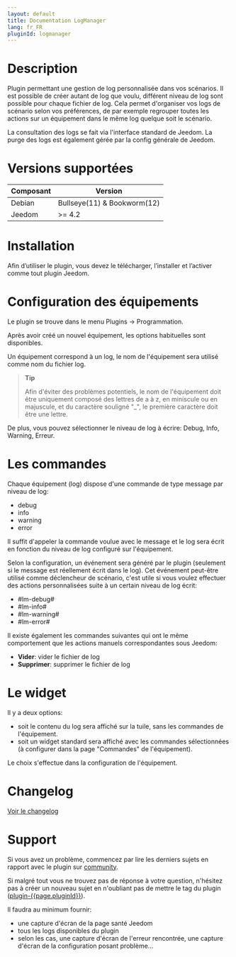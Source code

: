 ```yaml
---
layout: default
title: Documentation LogManager
lang: fr_FR
pluginId: logmanager
---
```


# Description

Plugin permettant une gestion de log personnalisée dans vos scénarios.
Il est possible de créer autant de log que voulu, différent niveau de log sont possible pour chaque fichier de log.
Cela permet d'organiser vos logs de scénario selon vos préférences, de par exemple regrouper toutes les actions sur un équipement dans le même log quelque soit le scénario.

La consultation des logs se fait via l'interface standard de Jeedom.
La purge des logs est également gérée par la config générale de Jeedom.

# Versions supportées

| Composant | Version                     |
|-----------|-----------------------------|
| Debian    | Bullseye(11) & Bookworm(12) |
| Jeedom    | >= 4.2                      |

# Installation

Afin d’utiliser le plugin, vous devez le télécharger, l’installer et l’activer comme tout plugin Jeedom.

# Configuration des équipements

Le plugin se trouve dans le menu Plugins → Programmation.

Après avoir créé un nouvel équipement, les options habituelles sont disponibles.

Un équipement correspond à un log, le nom de l'équipement sera utilisé comme nom du fichier log.

> **Tip**
>
> Afin d'éviter des problèmes potentiels, le nom de l'équipement doit être uniquement composé des lettres de a à z, en miniscule ou en majuscule, et du caractère souligné "_", le première caractère doit être une lettre.

De plus, vous pouvez sélectionner le niveau de log à écrire: Debug, Info, Warning, Erreur.

# Les commandes

Chaque équipement (log) dispose d'une commande de type message par niveau de log:

- debug
- info
- warning
- error

Il suffit d'appeler la commande voulue avec le message et le log sera écrit en fonction du niveau de log configuré sur l'équipement.

Selon la configuration, un événement sera généré par le plugin (seulement si le message est réellement écrit dans le log).
Cet événement peut-être utilisé comme déclencheur de scénario, c'est utile si vous voulez effectuer des actions personnalisées suite à un certain niveau de log écrit:

- #lm-debug#
- #lm-info#
- #lm-warning#
- #lm-error#

Il existe également les commandes suivantes qui ont le même comportement que les actions manuels correspondantes sous Jeedom:

- **Vider**: vider le fichier de log
- **Supprimer**: supprimer le fichier de log

# Le widget

Il y a deux options:

- soit le contenu du log sera affiché sur la tuile, sans les commandes de l'équipement.
- soit un widget standard sera affiché avec les commandes sélectionnées (à configurer dans la page "Commandes" de l'équipement).

Le choix s'effectue dans la configuration de l'équipement.

# Changelog

[Voir le changelog](./changelog)

# Support

Si vous avez un problème, commencez par lire les derniers sujets en rapport avec le plugin sur [community]({{site.forum}}/tag/plugin-{{page.pluginId}}).

Si malgré tout vous ne trouvez pas de réponse à votre question, n'hésitez pas à créer un nouveau sujet en n'oubliant pas de mettre le tag du plugin ([plugin-{{page.pluginId}}]({{site.forum}}/tag/plugin-{{page.pluginId}})).

Il faudra au minimum fournir:

- une capture d'écran de la page santé Jeedom
- tous les logs disponibles du plugin
- selon les cas, une capture d'écran de l'erreur rencontrée, une capture d'écran de la configuration posant problème...
